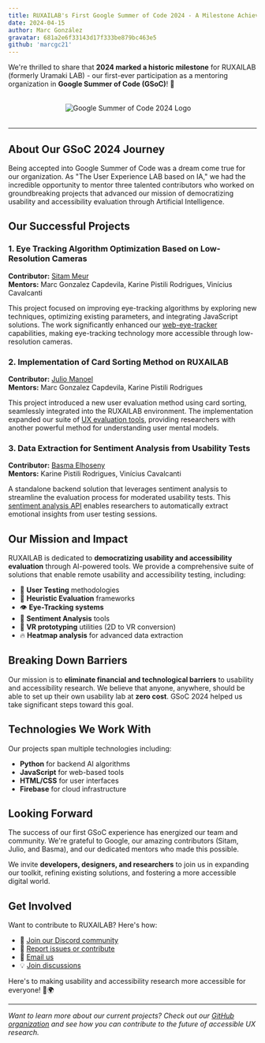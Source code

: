 ```yaml
---
title: RUXAILAB's First Google Summer of Code 2024 - A Milestone Achievement
date: 2024-04-15
author: Marc González
gravatar: 681a2e6f33143d17f333be879bc463e5
github: 'marcgc21'
---
```


We're thrilled to share that **2024 marked a historic milestone** for RUXAILAB (formerly Uramaki LAB) - our first-ever participation as a mentoring organization in **Google Summer of Code (GSoC)**! 🎉

<img src="/images/GSoC-Horizontal.webp" alt="Google Summer of Code 2024 Logo" style="display: block; margin: 2rem auto; max-width: 273px;" />

---

## About Our GSoC 2024 Journey

Being accepted into Google Summer of Code was a dream come true for our organization. As "The User Experience LAB based on IA," we had the incredible opportunity to mentor three talented contributors who worked on groundbreaking projects that advanced our mission of democratizing usability and accessibility evaluation through Artificial Intelligence.

## Our Successful Projects

### 1. Eye Tracking Algorithm Optimization Based on Low-Resolution Cameras
**Contributor:** [Sitam Meur](https://github.com/sitammeur)  
**Mentors:** Marc Gonzalez Capdevila, Karine Pistili Rodrigues, Vinícius Cavalcanti

This project focused on improving eye-tracking algorithms by exploring new techniques, optimizing existing parameters, and integrating JavaScript solutions. The work significantly enhanced our [web-eye-tracker](https://github.com/ruxailab/web-eye-tracker/pull/26) capabilities, making eye-tracking technology more accessible through low-resolution cameras.

### 2. Implementation of Card Sorting Method on RUXAILAB
**Contributor:** [Julio Manoel](https://github.com/JulioManoel)  
**Mentors:** Marc Gonzalez Capdevila, Karine Pistili Rodrigues

This project introduced a new user evaluation method using card sorting, seamlessly integrated into the RUXAILAB environment. The implementation expanded our suite of [UX evaluation tools](https://github.com/ruxailab/RUXAILAB/pull/534), providing researchers with another powerful method for understanding user mental models.

### 3. Data Extraction for Sentiment Analysis from Usability Tests
**Contributor:** [Basma Elhoseny](https://github.com/BasmaElhoseny01)  
**Mentors:** Karine Pistili Rodrigues, Vinícius Cavalcanti

A standalone backend solution that leverages sentiment analysis to streamline the evaluation process for moderated usability tests. This [sentiment analysis API](https://github.com/ruxailab/sentiment-analysis-api) enables researchers to automatically extract emotional insights from user testing sessions.

## Our Mission and Impact

RUXAILAB is dedicated to **democratizing usability and accessibility evaluation** through AI-powered tools. We provide a comprehensive suite of solutions that enable remote usability and accessibility testing, including:

- 🧪 **User Testing** methodologies
- 📝 **Heuristic Evaluation** frameworks  
- 👁️ **Eye-Tracking systems**
- 🤖 **Sentiment Analysis** tools
- 🥽 **VR prototyping** utilities (2D to VR conversion)
- 🔥 **Heatmap analysis** for advanced data extraction

## Breaking Down Barriers

Our mission is to **eliminate financial and technological barriers** to usability and accessibility research. We believe that anyone, anywhere, should be able to set up their own usability lab at **zero cost**. GSoC 2024 helped us take significant steps toward this goal.

## Technologies We Work With

Our projects span multiple technologies including:
- **Python** for backend AI algorithms
- **JavaScript** for web-based tools
- **HTML/CSS** for user interfaces
- **Firebase** for cloud infrastructure

## Looking Forward

The success of our first GSoC experience has energized our team and community. We're grateful to Google, our amazing contributors (Sitam, Julio, and Basma), and our dedicated mentors who made this possible.

We invite **developers, designers, and researchers** to join us in expanding our toolkit, refining existing solutions, and fostering a more accessible digital world.

## Get Involved

Want to contribute to RUXAILAB? Here's how:

- 💬 [Join our Discord community](https://discord.gg/6P4C6xuqtC)
- 🐛 [Report issues or contribute](https://github.com/ruxailab/RUXAILAB/issues)
- 📧 [Email us](mailto:ruxailab@gmail.com)
- 💡 [Join discussions](https://github.com/ruxailab/RUXAILAB/discussions)

Here's to making usability and accessibility research more accessible for everyone! 🚀🌍

---

*Want to learn more about our current projects? Check out our [GitHub organization](https://github.com/ruxailab) and see how you can contribute to the future of accessible UX research.*
